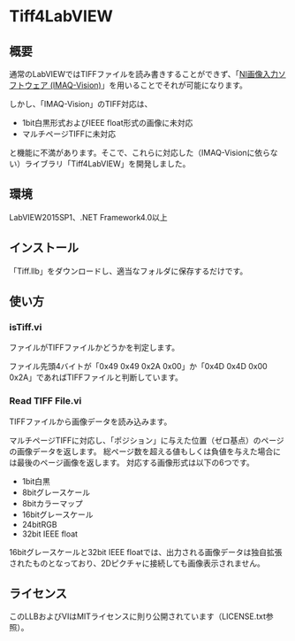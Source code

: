# Tiff4LabVIEW

## 概要
通常のLabVIEWではTIFFファイルを読み書きすることができず、「[NI画像入力ソフトウェア (IMAQ-Vision)](http://sine.ni.com/nips/cds/view/p/lang/ja/nid/12892)」を用いることでそれが可能になります。

しかし、「IMAQ-Vision」のTIFF対応は、
- 1bit白黒形式およびIEEE float形式の画像に未対応
- マルチページTIFFに未対応

と機能に不満があります。そこで、これらに対応した（IMAQ-Visionに依らない）ライブラリ「Tiff4LabVIEW」を開発しました。

## 環境
LabVIEW2015SP1、.NET Framework4.0以上

## インストール
「Tiff.llb」をダウンロードし、適当なフォルダに保存するだけです。

## 使い方
### isTiff.vi
ファイルがTIFFファイルかどうかを判定します。

ファイル先頭4バイトが「0x49 0x49 0x2A 0x00」か「0x4D 0x4D 0x00 0x2A」であればTIFFファイルと判断しています。

### Read TIFF File.vi
TIFFファイルから画像データを読み込みます。

マルチページTIFFに対応し、「ポジション」に与えた位置（ゼロ基点）のページの画像データを返します。
総ページ数を超える値もしくは負値を与えた場合には最後のページ画像を返します。
対応する画像形式は以下の6つです。
- 1bit白黒
- 8bitグレースケール
- 8bitカラーマップ
- 16bitグレースケール
- 24bitRGB
- 32bit IEEE float

16bitグレースケールと32bit IEEE floatでは、出力される画像データは独自拡張されたものとなっており、2Dピクチャに接続しても画像表示されません。

## ライセンス
このLLBおよびVIはMITライセンスに則り公開されています（LICENSE.txt参照）。
